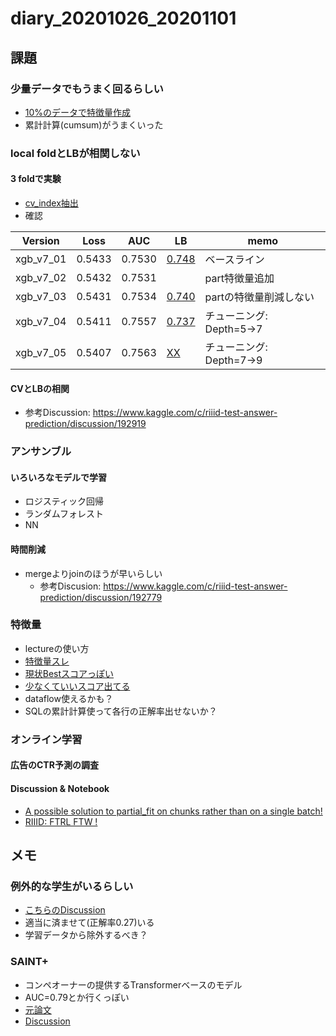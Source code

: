 # diary_20201026_20201101

## 課題

### 少量データでもうまく回るらしい
-  [10%のデータで特徴量作成](https://www.kaggle.com/takamichitoda/riiid-sampling-and-extract-feature?scriptVersionId=45581247)
- 累計計算(cumsum)がうまくいった


### local foldとLBが相関しない
#### 3 foldで実験
- [cv_index抽出](https://www.kaggle.com/takamichitoda/riiid-make-cv-index?scriptVersionId=45508593)
- 確認

|Version|Loss|AUC|LB|memo|
|--|--|--|--|--|
|xgb_v7_01|0.5433|0.7530|[0.748](https://www.kaggle.com/takamichitoda/riiid-xgboost-infer?scriptVersionId=45570962)|ベースライン|
|xgb_v7_02|0.5432|0.7531||part特徴量追加|
|xgb_v7_03|0.5431|0.7534|[0.740](https://www.kaggle.com/takamichitoda/riiid-xgboost-infer?scriptVersionId=45576128)|partの特徴量削減しない|
|xgb_v7_04|0.5411|0.7557|[0.737](https://www.kaggle.com/takamichitoda/riiid-xgboost-infer?scriptVersionId=45578193)|チューニング: Depth=5→7|
|xgb_v7_05|0.5407|0.7563|[XX](https://www.kaggle.com/takamichitoda/riiid-xgboost-infer?scriptVersionId=45579755)|チューニング: Depth=7→9|

#### CVとLBの相関
- 参考Discussion: https://www.kaggle.com/c/riiid-test-answer-prediction/discussion/192919


### アンサンブル
#### いろいろなモデルで学習
- ロジスティック回帰
- ランダムフォレスト
- NN
#### 時間削減
- mergeよりjoinのほうが早いらしい
  - 参考Discusion: https://www.kaggle.com/c/riiid-test-answer-prediction/discussion/192779



### 特徴量
- lectureの使い方
- [特徴量スレ](https://www.kaggle.com/c/riiid-test-answer-prediction/discussion/192137)
- [現状Bestスコアっぽい](https://www.kaggle.com/dwit392/lgbm-iii)
- [少なくていいスコア出てる](https://www.kaggle.com/johannesbruch/focus-on-important-features)
- dataflow使えるかも？
- SQLの累計計算使って各行の正解率出せないか？

### オンライン学習
#### 広告のCTR予測の調査
#### Discussion & Notebook
- [A possible solution to partial_fit on chunks rather than on a single batch!](https://www.kaggle.com/c/riiid-test-answer-prediction/discussion/191856)
- [RIIID: FTRL FTW !](https://www.kaggle.com/rohanrao/riiid-ftrl-ftw)

## メモ

### 例外的な学生がいるらしい
- [こちらのDiscussion](https://www.kaggle.com/c/riiid-test-answer-prediction/discussion/193365)
- 適当に済ませて(正解率0.27)いる
- 学習データから除外するべき？

### SAINT+
- コンペオーナーの提供するTransformerベースのモデル
- AUC=0.79とか行くっぽい
- [元論文](https://arxiv.org/pdf/2010.12042.pdf)
- [Discussion](https://www.kaggle.com/c/riiid-test-answer-prediction/discussion/193250)

